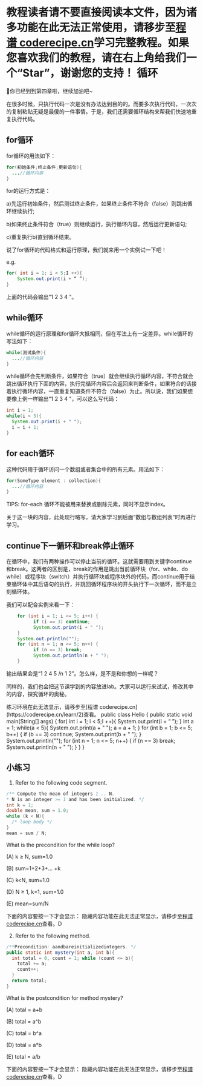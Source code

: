 <notice>教程读者请不要直接阅读本文件，因为诸多功能在此无法正常使用，请移步至[程谱 coderecipe.cn](https://coderecipe.cn/learn/2)学习完整教程。如果您喜欢我们的教程，请在右上角给我们一个“Star”，谢谢您的支持！</notice>
循环
======

🌟你已经到到第四章啦，继续加油吧~

在很多时候，只执行代码一次是没有办法达到目的的。而要多次执行代码，一次次的复制粘贴无疑是最傻的一件事情。于是，我们还需要循环结构来帮我们快速地重复执行代码。

for循环
-----
for循环的用法如下：
```java
for(初始条件;终止条件;更新语句){
  ...//循环内容
}
```
for的运行方式是：

a)先运行初始条件，然后测试终止条件，如果终止条件不符合（false）则跳出循环继续执行;

b)如果终止条件符合（true）则继续运行，执行循环内容，然后运行更新语句;

c)重复执行b)直到循环结束。

说了for循环的代码格式和运行原理，我们就来用一个实例试一下吧！

e.g.
```java
for( int i = 1; i < 5;I ++){
	System.out.print(i + “ ”);
}
```
上面的代码会输出"1 2 3 4 "。

while循环
-----
while循环的运行原理和for循环大抵相同，但在写法上有一定差异。while循环的写法如下：
```java
while(测试条件){
  ...//循环内容
}
```
while循环会先判断条件，如果符合（true）就会继续执行循环内容，不符合就会跳出循环执行下面的内容，执行完循环内容后会返回来判断条件，如果符合的话接着执行循环内容，一直重复知道条件不符合（false）为止。所以说，我们如果想要像上例一样输出"1 2 3 4 "，可以这么写代码：
```Java
int i = 1;
while(i < 5){
  System.out.print(i + " ");
  i = i + 1;
}
```

for each循环
-----
这种代码用于循环访问一个数组或者集合中的所有元素。用法如下：
```java
for(SomeType element : collection){
  ...//循环内容
}
```
TIPS: for-each 循环不能被用来替换或删除元素，同时不显示index。

关于这一块的内容，此处现行略写，请大家学习到后面“数组与数组列表”时再进行学习。

continue下一循环和break停止循环
-----
在循环中，我们有两种操作可以停止当前的循环。这就需要用到关键字continue和break。这两者的区别是，break的作用是跳出当前循环块（for、while、do while）或程序块（switch）并执行循环块或程序块外的代码，而continue用于结束循环体中其后语句的执行，并跳回循环程序块的开头执行下一次循环，而不是立刻循环体。

我们可以配合实例来看一下：
```Java
    for (int i = 1; i <= 5; i++) {
          if (i == 3) continue;
          System.out.print(i + " ");
    }
    System.out.println("");
    for (int n = 1; n <= 5; n++) {
          if (n == 3) break;
          System.out.println(n + " ");
    }
```
输出结果会是“1 2 4 5  /n  1 2”。怎么样，是不是和你想的一样呢？

同样的，我们也会把这节课学到的内容放进lab。大家可以运行来试试，修改其中的内容，探究循环的奥秘。

<lab lang="java" parameters="filename=Hello.java">
<notice>练习环境在此无法显示，请移步至[程谱 coderecipe.cn](https://coderecipe.cn/learn/2)查看。</notice>
public class Hello {
  public static void main(String[] args) {
    for( int i = 1; i < 5;I ++){
      System.out.print(i + “ ”);
    }
    int a = 1;
    while(a < 5){
      System.out.print(a + " ");
      a = a + 1;
    }
    for (int b = 1; b <= 5; b++) {
          if (b == 3) continue;
          System.out.print(b + " ");
    }
    System.out.println("");
    for (int n = 1; n <= 5; n++) {
          if (n == 3) break;
          System.out.println(n + " ");
    }
  }
}
</lab>

小练习
-----
1. Refer to the following code segment.
```java
/** Compute the mean of integers 1 .. N.
* N is an integer >= 1 and has been initialized. */
int k = 1;
double mean, sum = 1.0;
while (k < N){
  /* loop body */
}
mean = sum / N;
```
What is the precondition for the while loop?

(A) k ≥ N, sum=1.0

(B) sum=1+2+3+... +k

(C) k<N, sum=1.0

(D) N ≥ 1, k=1, sum=1.0

(E) mean=sum/N

下面的内容要按一下才会显示：
<cr type="hidden"><notice>隐藏内容功能在此无法正常显示，请移步至[程谱 coderecipe.cn](https://coderecipe.cn/learn/2)查看。</notice>D</cr>

2. Refer to the following method.
```java
/**Precondition: aandbareinitializedintegers. */
public static int mystery(int a, int b){
  int total = 0, count = 1; while (count <= b){
    total += a;
    count++;
  }
  return total;
}
```
What is the postcondition for method mystery?

(A) total = a+b

(B) total = a^b

(C) total = b^a

(D) total = a*b

(E) total = a/b

下面的内容要按一下才会显示：
<cr type="hidden"><notice>隐藏内容功能在此无法正常显示，请移步至[程谱 coderecipe.cn](https://coderecipe.cn/learn/2)查看。</notice>D</cr>
